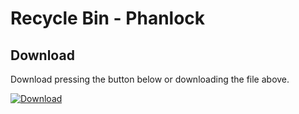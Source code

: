 # Recycle Bin - Phanlock

## Download
Download pressing the button below or downloading the file above.

[![Download](https://img.shields.io/static/v1?label=Download&message=Community+App&color=50AE5C&style=for-the-badge)](https://github.com/Droptop-Four/Droptop-Community-Apps/raw/main/Apps/Recycle_Bin-Phanlock/Recycle%20Bin.rmskin)
